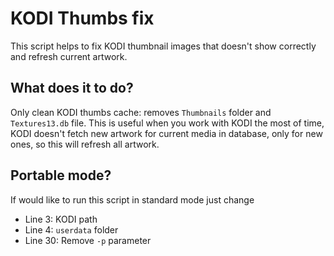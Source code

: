 # KODI Thumbs fix
This script helps to fix KODI thumbnail images that doesn't show correctly and refresh current artwork.

## What does it to do?
Only clean KODI thumbs cache: removes `Thumbnails` folder and `Textures13.db` file. This is useful when you work with KODI the most of time, KODI doesn't fetch new artwork for current media in database, only for new ones, so this will refresh all artwork.

## Portable mode?
If would like to run this script in standard mode just change
* Line 3: KODI path
* Line 4: `userdata` folder
* Line 30: Remove `-p` parameter
